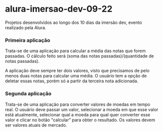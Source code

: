 # alura-imersao-dev-09-22

Projetos desenvolvidos ao longo dos 10 dias da imersão dev, evento realizado pela Alura.

### Primeira aplicação

Trata-se de uma aplicação para calcular a média das notas que forem passadas. O cálculo feito será (soma das notas passadas)/(quantidade de notas passadas).

A aplicação deve sempre ter dois valores, visto que precisamos de pelo menos duas notas para calcular uma média. O usuário tem a opção de deletar essas notas, porém só a partir da terceira nota adicionada.

### Segunda aplicação

Trata-se de uma aplicação para converter valores de moedas em tempo real. O usuário deve passar um valor, selecionar a moeda em que esse valor está atualmente, selecionar qual a moeda para qual quer converter esse valor e clicar no botão "calcular" para obter o resultado. Os valores devem ser valores atuais de mercado.